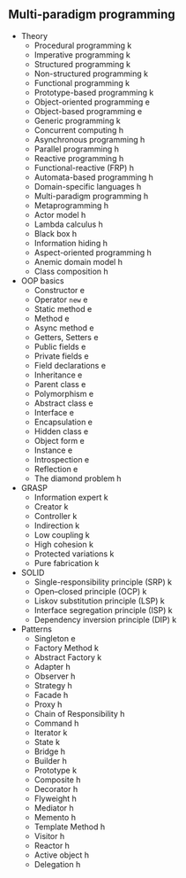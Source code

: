 ## Multi-paradigm programming

- Theory
  - Procedural programming k
  - Imperative programming k
  - Structured programming k
  - Non-structured programming k
  - Functional programming k
  - Prototype-based programming k
  - Object-oriented programming e
  - Object-based programming e
  - Generic programming k
  - Concurrent computing h
  - Asynchronous programming h
  - Parallel programming h
  - Reactive programming h
  - Functional-reactive (FRP) h
  - Automata-based programming h
  - Domain-specific languages h
  - Multi-paradigm programming h
  - Metaprogramming h
  - Actor model h
  - Lambda calculus h
  - Black box h
  - Information hiding h
  - Aspect-oriented programming h
  - Anemic domain model h
  - Class composition h
- OOP basics
  - Constructor e
  - Operator `new` e
  - Static method e
  - Method e
  - Async method e
  - Getters, Setters e
  - Public fields e
  - Private fields e
  - Field declarations e
  - Inheritance e
  - Parent class e
  - Polymorphism e
  - Abstract class e
  - Interface e
  - Encapsulation e
  - Hidden class e
  - Object form e
  - Instance e
  - Introspection e
  - Reflection e
  - The diamond problem h
- GRASP
  - Information expert k
  - Creator k
  - Controller k
  - Indirection k
  - Low coupling k
  - High cohesion k
  - Protected variations k
  - Pure fabrication k
- SOLID
  - Single-responsibility principle (SRP) k
  - Open–closed principle (OCP) k
  - Liskov substitution principle (LSP) k
  - Interface segregation principle (ISP) k
  - Dependency inversion principle (DIP) k
- Patterns
  - Singleton e
  - Factory Method k
  - Abstract Factory k
  - Adapter h
  - Observer  h
  - Strategy h
  - Facade h
  - Proxy h
  - Chain of Responsibility h
  - Command h
  - Iterator k
  - State k
  - Bridge h
  - Builder h
  - Prototype k
  - Composite h
  - Decorator h
  - Flyweight h
  - Mediator h
  - Memento h
  - Template Method h
  - Visitor h
  - Reactor h
  - Active object h
  - Delegation h
